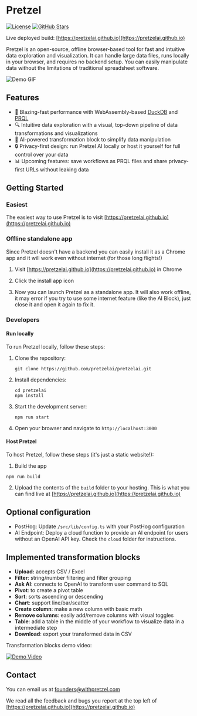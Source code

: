 # Pretzel

[![License](https://img.shields.io/github/license/pretzelai/pretzelai)](https://github.com/pretzelai/pretzelai/blob/main/LICENSE)
[![GitHub Stars](https://img.shields.io/github/stars/pretzelai/pretzelai?style=social)](https://github.com/pretzelai/pretzelai)

Live deployed build: [https://pretzelai.github.io](https://pretzelai.github.io)

Pretzel is an open-source, offline browser-based tool for fast and intuitive data exploration and visualization. It can handle large data files, runs locally in your browser, and requires no backend setup. You can easily manipulate data without the limitations of traditional spreadsheet software.

![Demo GIF](demo.gif)

## Features

- 🚀 Blazing-fast performance with WebAssembly-based [DuckDB](https://duckdb.org/) and [PRQL](https://prql-lang.org/)
- 🔍 Intuitive data exploration with a visual, top-down pipeline of data transformations and visualizations
- 🧠 AI-powered transformation block to simplify data manipulation
- 🔒 Privacy-first design: run Pretzel AI locally or host it yourself for full control over your data
- 📊 Upcoming features: save workflows as PRQL files and share privacy-first URLs without leaking data

## Getting Started

### Easiest

The easiest way to use Pretzel is to visit [https://pretzelai.github.io](https://pretzelai.github.io)

### Offline standalone app

Since Pretzel doesn't have a backend you can easily install it as a Chrome app and it will work even without internet (for those long flights!)

1. Visit [https://pretzelai.github.io](https://pretzelai.github.io) in Chrome

2. Click the install app icon

3. Now you can launch Pretzel as a standalone app. It will also work offline, it may error if you try to use some internet feature (like the AI Block), just close it and open it again to fix it.

### Developers

#### Run locally

To run Pretzel locally, follow these steps:

1. Clone the repository:

   ```
   git clone https://github.com/pretzelai/pretzelai.git
   ```

2. Install dependencies:

   ```
   cd pretzelai
   npm install
   ```

3. Start the development server:

   ```
   npm run start
   ```

4. Open your browser and navigate to `http://localhost:3000`

#### Host Pretzel

To host Pretzel, follow these steps (it's just a static website!):

1. Build the app

```
npm run build
```

2. Upload the contents of the `build` folder to your hosting. This is what you can find live at [https://pretzelai.github.io](https://pretzelai.github.io)

## Optional configuration

- PostHog: Update `/src/lib/config.ts` with your PostHog configuration
- AI Endpoint: Deploy a cloud function to provide an AI endpoint for users without an OpenAI API key. Check the `cloud` folder for instructions.

## Implemented transformation blocks

- **Upload:** accepts CSV / Excel
- **Filter**: string/number filtering and filter grouping
- **Ask AI**: connects to OpenAI to transform user command to SQL
- **Pivot**: to create a pivot table
- **Sort**: sorts ascending or descending
- **Chart**: support line/bar/scatter
- **Create column**: make a new column with basic math
- **Remove columns**: easily add/remove columns with visual toggles
- **Table**: add a table in the middle of your workflow to visualize data in a intermediate step
- **Download**: export your transformed data in CSV

Transformation blocks demo video:

[![Demo Video](https://img.youtube.com/vi/73wNEun_L7w/0.jpg)](https://youtu.be/73wNEun_L7w)

## Contact

You can email us at founders@withpretzel.com

We read all the feedback and bugs you report at the top left of [https://pretzelai.github.io](https://pretzelai.github.io)
